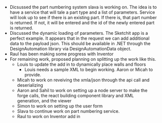 * Dicsussed the part numbering system slava is working on.  The idea is to have a service that will tale a part type and a list of parameters.  Service will look up to see if there is an existing part.  If there is, that part number is returned.  If not, it will be entered and the id of the newly entered part is returned.
* Discussed the dynamic loading of parameters.  The Sketchit app is a perfect example.  It appears that in the request we can add additional data to the payload json.  This should be available in .NET through the DesignAutomation library via DesignAutomationData object.
* Raul has been making some progress with Inventor
* For remaining work, proposed planning on splitting up the work like this.
    * Louis to update the add in to dynamically place walls and floors
        *  Louis needs a sample XML to begin working.  Aaron or Micah to provide.
    * Micah to work on reveiving the xmla/json through the api call and deserializing
    * Aaron and Sahil to work on setting up a node server to make the forge calls, the react building component library and XML generation, and the viewer
    * Simon to work on setting up the user form
    * Slava to continue work on part numbering service.
    * Raul to work on Inventor add in